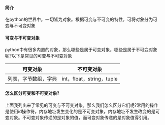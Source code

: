 #### 简介
在python的世界中，一切皆为对象。根据可变与不可变的特性，可将对象分为可变与不可变对象

#### 可变与不可变对象

python中有很多内置的对象，那么哪些是属于可变对象，哪些是属于不可变对象呢?以下是常见的可变与不可变对象

|       可变对象       |        不可变对象         |
| :------------------: | :-----------------------: |
| 列表，字节数组，字典 | int，float，string，tuple |

#### 怎么区分可变和不可变对象?

上面我列出来了常见的可变与不可变对象，那么我们怎么区分它们呢?常用的操作是使用id操作符，内存地址发生变化的是不可变对象，内存地址不发生改变的是可变对象。不可变对象传递的是对象的值，而可变对象传递的是对象值得引用。